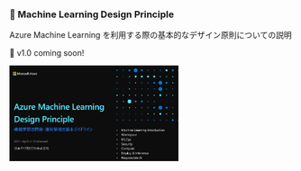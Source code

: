 ### :memo: Machine Learning Design Principle
Azure Machine Learning を利用する際の基本的なデザイン原則についての説明

:runner: v1.0 coming soon!

[<img src="./images/design.png" title="design" width="300">](https://speakerdeck.com/konabuta/azure-machine-learning-design-principle-draft)